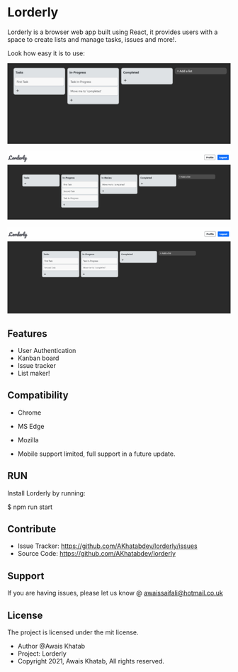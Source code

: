 Lorderly
========

Lorderly is a browser web app built using React, it provides users with a space to create lists and manage tasks, issues
and more!.

Look how easy it is to use:

![alt text](https://github.com/AKhatabdev/gifs/blob/main/Lorderly/Lorderlu_add_move_card.gif "Lorderly-Card")

![alt text](https://github.com/AKhatabdev/gifs/blob/main/Lorderly/Lorderlu_edit_and_delete.gif "Lorderly-Edit")

![alt text](https://github.com/AKhatabdev/gifs/blob/main/Lorderly/Lorderlu_add_move_list.gif "Lorderly-List")


Features
--------

- User Authentication
- Kanban board
- Issue tracker
- List maker!

Compatibility
--------

- Chrome
- MS Edge
- Mozilla

- Mobile support limited, full support in a future update.

RUN
------------

Install Lorderly by running:

$ npm run start

Contribute
----------

- Issue Tracker: https://github.com/AKhatabdev/lorderly/issues
- Source Code: https://github.com/AKhatabdev/lorderly

Support
-------

If you are having issues, please let us know @ awaissaifali@hotmail.co.uk

License
-------

The project is licensed under the mit license.

* Author @Awais Khatab
* Project: Lorderly
* Copyright 2021, Awais Khatab, All rights reserved.
